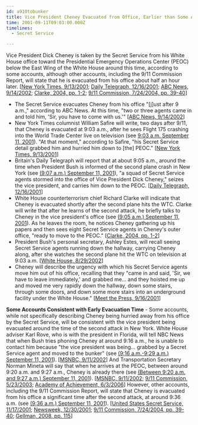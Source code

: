 ```yaml
---
id: a910tobunker
title: Vice President Cheney Evacuated from Office, Earlier than Some Accounts Claim
time: 2001-09-11T09:03:00.000Z
timelines:
  - Secret Service

---
```


Vice President Dick Cheney is taken by the Secret Service from his White House office toward the Presidential Emergency Operations Center (PEOC) below the East Wing of the White House around this time, according to some accounts, although other accounts, including the 9/11 Commission Report, will state that he is evacuated from his office about half an hour later. [[New York Times, 9/13/2001][1]; [Daily Telegraph, 12/16/2001][2]; [ABC News, 9/14/2002][3]; [Clarke, 2004, pp. 1-2][4]; [9/11 Commission, 7/24/2004, pp. 39-40][13]]
* The Secret Service evacuates Cheney from his office "[j]ust after 9 a.m.," according to ABC News. At this time, "two or three agents came in and told him, 'Sir, you have to come with us.'" [[ABC News, 9/14/2002][3]]
* New York Times columnist William Safire will write, two days after 9/11, that Cheney is evacuated at 9:03 a.m., after he sees Flight 175 crashing into the World Trade Center live on television (see [9:03 a.m. September 11, 2001](/timeline/#a903flight175crashes)). "At that moment," according to Safire, "his Secret Service detail grabbed him and hurried him down to [the] PEOC." [[New York Times, 9/13/2001][1]]
* Britain's Daily Telegraph will report that at about 9:05 a.m., around the time when President Bush is informed of the second plane crash in New York (see [(9:07 a.m.) September 11, 2001](/timeline/#a906cardtellsbush)), "a squad of Secret Service agents stormed into the office of Vice President Dick Cheney," seizes the vice president, and carries him down to the PEOC. [[Daily Telegraph, 12/16/2001][2]]
* White House counterterrorism chief Richard Clarke will indicate that Cheney is evacuated shortly after the second plane hits the WTC. Clarke will write that after he learns of the second attack, he briefly talks to Cheney in the vice president's office (see [(9:05 a.m.) September 11, 2001](/timeline/#a905evacuationignored)). As he leaves the room, he notices Cheney gathering up his papers and then sees eight Secret Service agents in Cheney's outer office, "ready to move to the PEOC." [[Clarke, 2004, pp. 1-2][4]]
* President Bush's personal secretary, Ashley Estes, will recall seeing Secret Service agents running down the hallway, carrying Cheney along, after she watches the second plane hit the WTC on television at 9:03 a.m. [[White House, 8/29/2002][5]]
* Cheney will describe the urgency with which his Secret Service agents move him out of his office, recalling that they "came in and said, 'Sir, we have to leave immediately,' and grabbed me… and they hoisted me up and moved me very rapidly down the hallway, down some stairs, through some doors, and down some more stairs into an underground facility under the White House." [[Meet the Press, 9/16/2001][6]]

**Some Accounts Consistent with Early Evacuation Time** - Some accounts, while not specifically describing Cheney being hurried away from his office by the Secret Service, will be consistent with the vice president being evacuated around the time of the second attack in New York. White House adviser Karl Rove, who is with the president in Florida, will tell NBC News that when Bush tries phoning Cheney at around 9:16 a.m., he is unable to contact him because "the vice president was being… grabbed by a Secret Service agent and moved to the bunker" (see [(9:16 a.m.-9:29 a.m.) September 11, 2001](/timeline/#a916writesspeech)). [[MSNBC, 9/11/2002][7]] And Transportation Secretary Norman Mineta will say that when he arrives at the PEOC, between around 9:20 a.m. and 9:27 a.m., Cheney is already there (see [(Between 9:20 a.m. and 9:27 a.m.) September 11, 2001](/timeline/#a920minetabunker)). [[MSNBC, 9/11/2002][8]; [9/11 Commission, 5/23/2003][9]; [Academy of Achievement, 6/3/2006][10]] However, other accounts, including the 9/11 Commission Report, will state that Cheney is evacuated from his office a significant time after the second attack, at around 9:36 a.m. (see [(9:36 a.m.) September 11, 2001](/timeline/#a936cheneyevacuated)). [[United States Secret Service, 11/17/2001][11]; [Newsweek, 12/30/2001][12]; [9/11 Commission, 7/24/2004, pp. 39-40][13]; [Gellman, 2008, pp. 115][14]]

[1]: https://www.nytimes.com/2001/09/13/opinion/essay-inside-the-bunker.html
[2]: https://www.telegraph.co.uk/news/worldnews/northamerica/usa/1365455/Revealed-what-really-went-on-during-Bushs-missing-hours.html
[3]: https://web.archive.org/web/20021003222152/http://abcnews.go.com/onair/DailyNews/sept11_moments_2.html
[4]: https://www.amazon.com/Against-All-Enemies-Inside-Americas/dp/0743260244
[5]: https://www.scribd.com/document/16063525/T3-B1-EOP-Press-Interviews-of-Staff-Fdr-Internal-Transcript-8-29-02-60-Minutes-II-Interview-of-Ashley-Estes-Bush-Secretary-VP-to-PEOC-Just-After
[6]: https://georgewbush-whitehouse.archives.gov/vicepresident/news-speeches/speeches/vp20010916.html
[7]: https://web.archive.org/web/20080121071415/http://www.msnbc.com/modules/91102/interviews/rove.asp?cp1=1
[8]: https://web.archive.org/web/20070808204935/http://www.msnbc.com/modules/91102/interviews/mineta.asp?cp1=1
[9]: https://www.9-11commission.gov/archive/hearing2/9-11Commission_Hearing_2003-05-23.htm
[10]: https://web.archive.org/web/20081007202415/http://www.achievement.org/autodoc/printmember/min0int-1
[11]: https://nsarchive2.gwu.edu//NSAEBB/NSAEBB358a/doc22.pdf
[12]: https://www.newsweek.com/day-changed-america-148319
[13]: https://web.archive.org/web/20041020144854/http://www.decloah.com/mirrors/9-11/911_Report.txt
[14]: https://www.amazon.com/Angler-Cheney-Presidency-Barton-Gellman/dp/1594201862
